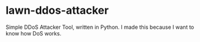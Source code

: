 # lawn-ddos-attacker
 Simple DDoS Attacker Tool, written in Python. I made this because I want to know how DoS works.
